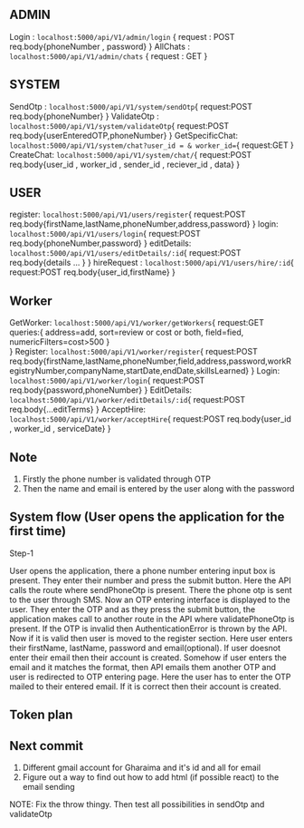 
## ADMIN 

Login : `localhost:5000/api/V1/admin/login` {
    request : POST 
    req.body{phoneNumber , password}
}
AllChats : `localhost:5000/api/V1/admin/chats` {
    request : GET
}


## SYSTEM
SendOtp : `localhost:5000/api/V1/system/sendOtp`{
    request:POST
    req.body{phoneNumber}
}
ValidateOtp : `localhost:5000/api/V1/system/validateOtp`{
    request:POST
    req.body{userEnteredOTP,phoneNumber}
}
GetSpecificChat: `localhost:5000/api/V1/system/chat?user_id = & worker_id=`{
    request:GET
}
CreateChat: `localhost:5000/api/V1/system/chat/`{
    request:POST
    req.body{user_id , worker_id , sender_id , reciever_id , data}
}

## USER
register: `localhost:5000/api/V1/users/register`{
    request:POST
    req.body{firstName,lastName,phoneNumber,address,password}
}
login: `localhost:5000/api/V1/users/login`{
    request:POST
    req.body{phoneNumber,password}
}
editDetails: `localhost:5000/api/V1/users/editDetails/:id`{
    request:POST
    req.body{details ... }
}
hireRequest : `localhost:5000/api/V1/users/hire/:id`{
    request:POST
    req.body{user_id,firstName}
}

## Worker
GetWorker: `localhost:5000/api/V1/worker/getWorkers`{
    request:GET
    queries:{
        address=add, 
        sort=review or cost or both, 
        field=fied,
        numericFilters=cost>500 
    }    
}
Register: `localhost:5000/api/V1/worker/register`{
    request:POST
    req.body{firstName,lastName,phoneNumber,field,address,password,workRegistryNumber,companyName,startDate,endDate,skillsLearned}
}
Login: `localhost:5000/api/V1/worker/login`{
    request:POST
    req.body{password,phoneNumber}
}
EditDetails: `localhost:5000/api/V1/worker/editDetails/:id`{
    request:POST
    req.body{...editTerms}
}
AcceptHire: `localhost:5000/api/V1/worker/acceptHire`{
    request:POST
    req.body{user_id , worker_id , serviceDate}
}

## Note <Registration>
1. Firstly the phone number is validated through OTP
2. Then the name and email is entered by the user along with the password

## System flow (User opens the application for the first time) 

Step-1 <br>

User opens the application, there a phone number entering input box is present.
They enter their number and press the submit button. Here the API calls the route
where sendPhoneOtp is present. There the phone otp is sent to the user through SMS.
Now an OTP entering interface is displayed to the user. They enter the OTP and as they
press the submit button, the application makes call to another route in the API where validatePhoneOtp 
is present. If the OTP is invalid then AuthenticationError is thrown by the API. Now if it is valid
then user is moved to the register section. Here user enters their firstName, lastName, password and email(optional). If user doesnot enter their email then their account is created. Somehow if user enters the 
email and it matches the format, then API emails them another OTP and user is redirected to OTP entering page. Here the user has to enter the OTP mailed to their entered email. If it is correct then their account is created.  

## Token plan

## Next commit 
1. Different gmail account for Gharaima and it's id and all for email
2. Figure out a way to find out how to add html (if possible react) to the email sending



NOTE: Fix the throw thingy. Then test all possibilities in sendOtp and validateOtp
